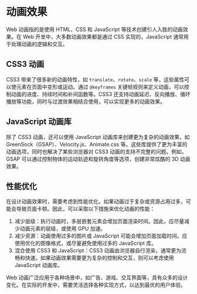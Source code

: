 # 动画效果

Web 动画指的是使用 HTML、CSS 和 JavaScript 等技术创建引人入胜的动画效果。在 Web 开发中，大多数动画效果都是通过 CSS 实现的，JavaScript 通常用于处理动画的逻辑和交互。

## CSS3 动画

CSS3 带来了很多新的动画特性，如 `translate`、`rotate`、`scale` 等，这些属性可以使元素在页面中变形或运动。通过 `@keyframes` 关键帧规则来定义动画，可以控制动画的进度、持续时间和补间函数等。CSS3 还支持动画延迟、反向播放、循环播放等功能，同时与过渡效果相结合使用，可以实现更多的动画效果。

## JavaScript 动画库

除了 CSS3 动画，还可以使用 JavaScript 动画库来创建更为复杂的动画效果，如 GreenSock（GSAP）、Velocity.js、Animate.css 等。这些库提供了更为丰富的动画选项，同时也解决了某些浏览器对 CSS3 动画的支持不完整的问题。例如，GSAP 可以通过控制物体的运动轨迹和旋转角度等选项，创建非常炫酷的 3D 动画效果。

## 性能优化

在设计动画效果时，需要考虑到性能优化。如果动画过于复杂或资源占用过多，可能会导致页面卡顿。因此，可以采取以下措施来优化动画的性能：

1. 减少层级：执行动画时，多层嵌套元素会增加页面渲染时间。因此，应尽量减少动画元素的层级，或使用 GPU 加速。
2. 减少资源：动画使用过多的图片或 JavaScript 可能会增加页面加载时间。应使用优化的图像格式，或尽量避免使用过多的 JavaScript 库。
3. 混合使用 CSS3 和 JavaScript：CSS3 动画由浏览器自行渲染，通常更为流畅和快速。如果动画效果需要更为复杂的控制和交互，则可以考虑使用 JavaScript 动画库。

Web 动画广泛应用于各种场景中，如广告、游戏、交互界面等，具有众多的设计变化。在实际的开发中，需要灵活选择各种实现方式，以达到最优的用户体验。